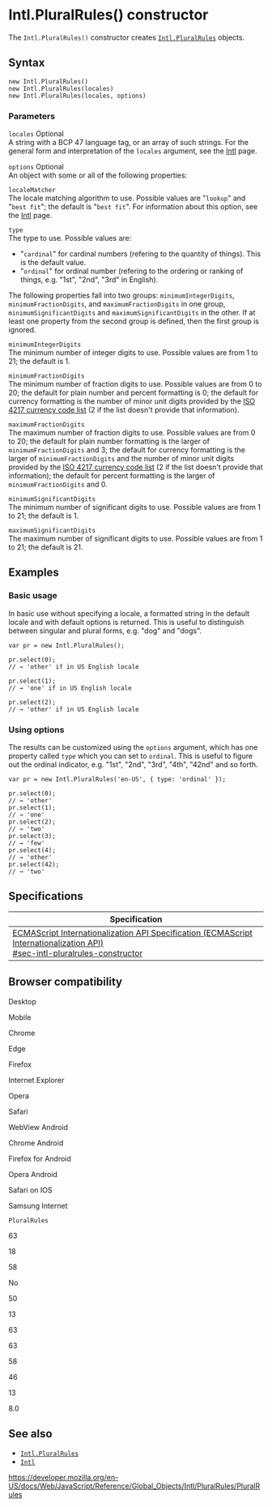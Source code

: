 # Intl.PluralRules() constructor

The `Intl.PluralRules()` constructor creates [`Intl.PluralRules`](../pluralrules) objects.

## Syntax

    new Intl.PluralRules()
    new Intl.PluralRules(locales)
    new Intl.PluralRules(locales, options)

### Parameters

`locales` <span class="badge inline optional">Optional</span>  
A string with a BCP 47 language tag, or an array of such strings. For the general form and interpretation of the `locales` argument, see the [Intl](../../intl#locale_identification_and_negotiation) page.

`options` <span class="badge inline optional">Optional</span>  
An object with some or all of the following properties:

`localeMatcher`  
The locale matching algorithm to use. Possible values are "`lookup`" and "`best fit`"; the default is "`best fit`". For information about this option, see the [Intl](../../intl#locale_negotiation) page.

`type`  
The type to use. Possible values are:

-   "`cardinal`" for cardinal numbers (refering to the quantity of things). This is the default value.
-   "`ordinal`" for ordinal number (refering to the ordering or ranking of things, e.g. "1st", "2nd", "3rd" in English).

The following properties fall into two groups: `minimumIntegerDigits`, `minimumFractionDigits`, and `maximumFractionDigits` in one group, `minimumSignificantDigits` and `maximumSignificantDigits` in the other. If at least one property from the second group is defined, then the first group is ignored.

`minimumIntegerDigits`  
The minimum number of integer digits to use. Possible values are from 1 to 21; the default is 1.

`minimumFractionDigits`  
The minimum number of fraction digits to use. Possible values are from 0 to 20; the default for plain number and percent formatting is 0; the default for currency formatting is the number of minor unit digits provided by the [ISO 4217 currency code list](https://www.currency-iso.org/en/home/tables/table-a1.html) (2 if the list doesn't provide that information).

`maximumFractionDigits`  
The maximum number of fraction digits to use. Possible values are from 0 to 20; the default for plain number formatting is the larger of `minimumFractionDigits` and 3; the default for currency formatting is the larger of `minimumFractionDigits` and the number of minor unit digits provided by the [ISO 4217 currency code list](https://www.currency-iso.org/en/home/tables/table-a1.html) (2 if the list doesn't provide that information); the default for percent formatting is the larger of `minimumFractionDigits` and 0.

`minimumSignificantDigits`  
The minimum number of significant digits to use. Possible values are from 1 to 21; the default is 1.

`maximumSignificantDigits`  
The maximum number of significant digits to use. Possible values are from 1 to 21; the default is 21.

## Examples

### Basic usage

In basic use without specifying a locale, a formatted string in the default locale and with default options is returned. This is useful to distinguish between singular and plural forms, e.g. "dog" and "dogs".

    var pr = new Intl.PluralRules();

    pr.select(0);
    // → 'other' if in US English locale

    pr.select(1);
    // → 'one' if in US English locale

    pr.select(2);
    // → 'other' if in US English locale

### Using options

The results can be customized using the `options` argument, which has one property called `type` which you can set to `ordinal`. This is useful to figure out the ordinal indicator, e.g. "1st", "2nd", "3rd", "4th", "42nd" and so forth.

    var pr = new Intl.PluralRules('en-US', { type: 'ordinal' });

    pr.select(0);
    // → 'other'
    pr.select(1);
    // → 'one'
    pr.select(2);
    // → 'two'
    pr.select(3);
    // → 'few'
    pr.select(4);
    // → 'other'
    pr.select(42);
    // → 'two'

## Specifications

<table><thead><tr class="header"><th>Specification</th></tr></thead><tbody><tr class="odd"><td><a href="https://tc39.es/ecma402/#sec-intl-pluralrules-constructor">ECMAScript Internationalization API Specification (ECMAScript Internationalization API)<br />
<span class="small">#sec-intl-pluralrules-constructor</span></a></td></tr></tbody></table>

## Browser compatibility

Desktop

Mobile

Chrome

Edge

Firefox

Internet Explorer

Opera

Safari

WebView Android

Chrome Android

Firefox for Android

Opera Android

Safari on IOS

Samsung Internet

`PluralRules`

63

18

58

No

50

13

63

63

58

46

13

8.0

## See also

-   [`Intl.PluralRules`](../pluralrules)
-   [`Intl`](../../intl)

<a href="https://developer.mozilla.org/en-US/docs/Web/JavaScript/Reference/Global_Objects/Intl/PluralRules/PluralRules" class="_attribution-link">https://developer.mozilla.org/en-US/docs/Web/JavaScript/Reference/Global_Objects/Intl/PluralRules/PluralRules</a>

